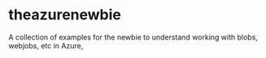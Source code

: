 # theazurenewbie
A collection of examples for the newbie to understand working with blobs, webjobs, etc in Azure,
